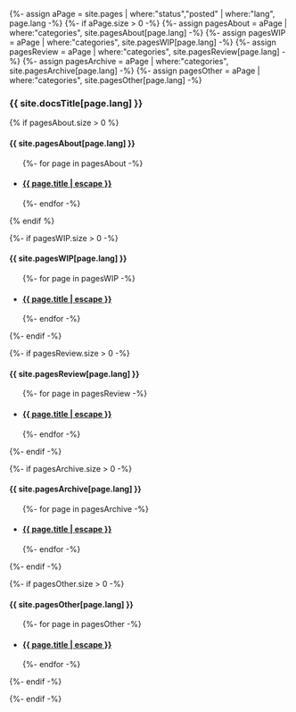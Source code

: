 {%- assign aPage = site.pages | where:"status","posted" | where:"lang", page.lang -%}
{%- if aPage.size > 0 -%}
{%- assign pagesAbout = aPage | where:"categories", site.pagesAbout[page.lang] -%}
{%- assign pagesWIP = aPage | where:"categories", site.pagesWIP[page.lang] -%}
{%- assign pagesReview = aPage | where:"categories", site.pagesReview[page.lang] -%}
{%- assign pagesArchive = aPage | where:"categories", site.pagesArchive[page.lang] -%}
{%- assign pagesOther = aPage | where:"categories", site.pagesOther[page.lang] -%}
<!--markdownlint-disable MD033-->

### {{ site.docsTitle[page.lang] }}

{% if pagesAbout.size > 0 %}

#### {{ site.pagesAbout[page.lang] }}

<ul class="post-list">
  {%- for page in pagesAbout -%}
    <li>
      <h4>
        <a class="post-link" href="{{ page.url | relative_url }}">
          {{ page.title | escape }}
        </a>
      </h4>
    </li>
  {%- endfor -%}
</ul>
{% endif %}

{%- if pagesWIP.size > 0 -%}

#### {{ site.pagesWIP[page.lang] }}

<ul class="post-list">
  {%- for page in pagesWIP -%}
    <li>
      <h4>
        <a class="post-link" href="{{ page.url | relative_url }}">
          {{ page.title | escape }}
        </a>
      </h4>
    </li>
  {%- endfor -%}
</ul>
{%- endif -%}

{%- if pagesReview.size > 0 -%}

#### {{ site.pagesReview[page.lang] }}

<ul class="post-list">
  {%- for page in pagesReview -%}
    <li>
      <h4>
        <a class="post-link" href="{{ page.url | relative_url }}">
          {{ page.title | escape }}
        </a>
      </h4>
    </li>
  {%- endfor -%}
</ul>
{%- endif -%}

{%- if pagesArchive.size > 0 -%}

#### {{ site.pagesArchive[page.lang] }}

<ul class="post-list">
  {%- for page in pagesArchive -%}
    <li>
      <h4>
        <a class="post-link" href="{{ page.url | relative_url }}">
          {{ page.title | escape }}
        </a>
      </h4>
    </li>
  {%- endfor -%}
</ul>
{%- endif -%}

{%- if pagesOther.size > 0 -%}

#### {{ site.pagesOther[page.lang] }}

<ul class="post-list">
  {%- for page in pagesOther -%}
    <li>
      <h4>
        <a class="post-link" href="{{ page.url | relative_url }}">
          {{ page.title | escape }}
        </a>
      </h4>
    </li>
  {%- endfor -%}
</ul>
{%- endif -%}

{%- endif -%}
